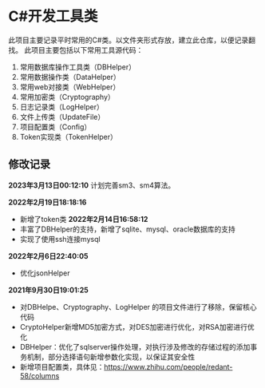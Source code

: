 # C#开发工具类

此项目主要记录平时常用的C#类。以文件夹形式存放，建立此仓库，以便记录翻找。
此项目主要包括以下常用工具源代码：
1. 常用数据库操作工具类（DBHelper）
2. 常用数据操作类（DataHelper）
3. 常用web对接类（WebHelper）
4. 常用加密类（Cryptography）
5. 日志记录类（LogHelper）
6. 文件上传类（UpdateFile）
7. 项目配置类（Config）
8. Token实现类（TokenHelper）

## 修改记录
**2023年3月13日00:12:10**
计划完善sm3、sm4算法。

**2022年2月19日18:18:16**
- 新增了token类
 **2022年2月14日16:58:12**
- 丰富了DBHelper的支持，新增了sqlite、mysql、oracle数据库的支持
- 实现了使用ssh连接mysql

**2022年2月6日22:40:05**
- 优化jsonHelper

**2021年9月30日19:01:25**
- 对DBHelpe、Cryptography、LogHelper 的项目文件进行了移除，保留核心代码
- CryptoHelper新增MD5加密方式，对DES加密进行优化，对RSA加密进行优化
- DBHelper：优化了sqlserver操作处理，对执行涉及修改的存储过程的添加事务机制，部分选择语句新增参数化实现，以保证其安全性
- 新增项目配置类，具体见：https://www.zhihu.com/people/redant-58/columns
